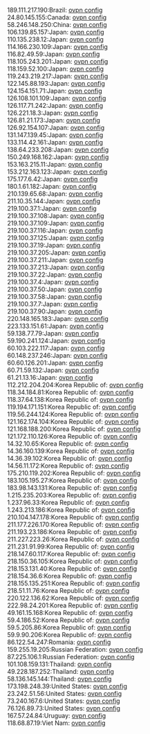 189.111.217.190:Brazil: [ovpn config](vpn/189_111_217_190.ovpn)  
24.80.145.155:Canada: [ovpn config](vpn/24_80_145_155.ovpn)  
58.246.148.250:China: [ovpn config](vpn/58_246_148_250.ovpn)  
106.139.85.157:Japan: [ovpn config](vpn/106_139_85_157.ovpn)  
110.135.238.12:Japan: [ovpn config](vpn/110_135_238_12.ovpn)  
114.166.230.109:Japan: [ovpn config](vpn/114_166_230_109.ovpn)  
116.82.49.59:Japan: [ovpn config](vpn/116_82_49_59.ovpn)  
118.105.243.201:Japan: [ovpn config](vpn/118_105_243_201.ovpn)  
118.159.52.100:Japan: [ovpn config](vpn/118_159_52_100.ovpn)  
119.243.219.217:Japan: [ovpn config](vpn/119_243_219_217.ovpn)  
122.145.88.193:Japan: [ovpn config](vpn/122_145_88_193.ovpn)  
124.154.151.71:Japan: [ovpn config](vpn/124_154_151_71.ovpn)  
126.108.101.109:Japan: [ovpn config](vpn/126_108_101_109.ovpn)  
126.117.71.242:Japan: [ovpn config](vpn/126_117_71_242.ovpn)  
126.221.18.3:Japan: [ovpn config](vpn/126_221_18_3.ovpn)  
126.81.21.173:Japan: [ovpn config](vpn/126_81_21_173.ovpn)  
126.92.154.107:Japan: [ovpn config](vpn/126_92_154_107.ovpn)  
131.147.139.45:Japan: [ovpn config](vpn/131_147_139_45.ovpn)  
133.114.42.161:Japan: [ovpn config](vpn/133_114_42_161.ovpn)  
138.64.233.208:Japan: [ovpn config](vpn/138_64_233_208.ovpn)  
150.249.168.162:Japan: [ovpn config](vpn/150_249_168_162.ovpn)  
153.163.215.11:Japan: [ovpn config](vpn/153_163_215_11.ovpn)  
153.212.163.123:Japan: [ovpn config](vpn/153_212_163_123.ovpn)  
175.177.6.42:Japan: [ovpn config](vpn/175_177_6_42.ovpn)  
180.1.61.182:Japan: [ovpn config](vpn/180_1_61_182.ovpn)  
210.139.65.68:Japan: [ovpn config](vpn/210_139_65_68.ovpn)  
211.10.35.144:Japan: [ovpn config](vpn/211_10_35_144.ovpn)  
219.100.37.1:Japan: [ovpn config](vpn/219_100_37_1.ovpn)  
219.100.37.108:Japan: [ovpn config](vpn/219_100_37_108.ovpn)  
219.100.37.109:Japan: [ovpn config](vpn/219_100_37_109.ovpn)  
219.100.37.116:Japan: [ovpn config](vpn/219_100_37_116.ovpn)  
219.100.37.125:Japan: [ovpn config](vpn/219_100_37_125.ovpn)  
219.100.37.19:Japan: [ovpn config](vpn/219_100_37_19.ovpn)  
219.100.37.205:Japan: [ovpn config](vpn/219_100_37_205.ovpn)  
219.100.37.211:Japan: [ovpn config](vpn/219_100_37_211.ovpn)  
219.100.37.213:Japan: [ovpn config](vpn/219_100_37_213.ovpn)  
219.100.37.22:Japan: [ovpn config](vpn/219_100_37_22.ovpn)  
219.100.37.4:Japan: [ovpn config](vpn/219_100_37_4.ovpn)  
219.100.37.50:Japan: [ovpn config](vpn/219_100_37_50.ovpn)  
219.100.37.58:Japan: [ovpn config](vpn/219_100_37_58.ovpn)  
219.100.37.7:Japan: [ovpn config](vpn/219_100_37_7.ovpn)  
219.100.37.90:Japan: [ovpn config](vpn/219_100_37_90.ovpn)  
220.148.165.183:Japan: [ovpn config](vpn/220_148_165_183.ovpn)  
223.133.151.61:Japan: [ovpn config](vpn/223_133_151_61.ovpn)  
59.138.77.79:Japan: [ovpn config](vpn/59_138_77_79.ovpn)  
59.190.241.124:Japan: [ovpn config](vpn/59_190_241_124.ovpn)  
60.103.222.117:Japan: [ovpn config](vpn/60_103_222_117.ovpn)  
60.148.237.246:Japan: [ovpn config](vpn/60_148_237_246.ovpn)  
60.60.126.201:Japan: [ovpn config](vpn/60_60_126_201.ovpn)  
60.71.59.132:Japan: [ovpn config](vpn/60_71_59_132.ovpn)  
61.21.13.16:Japan: [ovpn config](vpn/61_21_13_16.ovpn)  
112.212.204.204:Korea Republic of: [ovpn config](vpn/112_212_204_204.ovpn)  
118.34.184.81:Korea Republic of: [ovpn config](vpn/118_34_184_81.ovpn)  
118.37.64.138:Korea Republic of: [ovpn config](vpn/118_37_64_138.ovpn)  
119.194.171.151:Korea Republic of: [ovpn config](vpn/119_194_171_151.ovpn)  
119.56.244.124:Korea Republic of: [ovpn config](vpn/119_56_244_124.ovpn)  
121.162.174.104:Korea Republic of: [ovpn config](vpn/121_162_174_104.ovpn)  
121.168.188.200:Korea Republic of: [ovpn config](vpn/121_168_188_200.ovpn)  
121.172.110.126:Korea Republic of: [ovpn config](vpn/121_172_110_126.ovpn)  
14.32.10.65:Korea Republic of: [ovpn config](vpn/14_32_10_65.ovpn)  
14.36.160.139:Korea Republic of: [ovpn config](vpn/14_36_160_139.ovpn)  
14.36.39.102:Korea Republic of: [ovpn config](vpn/14_36_39_102.ovpn)  
14.56.11.172:Korea Republic of: [ovpn config](vpn/14_56_11_172.ovpn)  
175.210.119.202:Korea Republic of: [ovpn config](vpn/175_210_119_202.ovpn)  
183.105.195.27:Korea Republic of: [ovpn config](vpn/183_105_195_27.ovpn)  
183.98.143.131:Korea Republic of: [ovpn config](vpn/183_98_143_131.ovpn)  
1.215.235.203:Korea Republic of: [ovpn config](vpn/1_215_235_203.ovpn)  
1.237.96.33:Korea Republic of: [ovpn config](vpn/1_237_96_33.ovpn)  
1.243.213.186:Korea Republic of: [ovpn config](vpn/1_243_213_186.ovpn)  
210.104.147.178:Korea Republic of: [ovpn config](vpn/210_104_147_178.ovpn)  
211.177.226.170:Korea Republic of: [ovpn config](vpn/211_177_226_170.ovpn)  
211.193.23.186:Korea Republic of: [ovpn config](vpn/211_193_23_186.ovpn)  
211.227.223.26:Korea Republic of: [ovpn config](vpn/211_227_223_26.ovpn)  
211.231.91.99:Korea Republic of: [ovpn config](vpn/211_231_91_99.ovpn)  
218.147.60.117:Korea Republic of: [ovpn config](vpn/218_147_60_117.ovpn)  
218.150.36.105:Korea Republic of: [ovpn config](vpn/218_150_36_105.ovpn)  
218.153.131.40:Korea Republic of: [ovpn config](vpn/218_153_131_40.ovpn)  
218.154.36.6:Korea Republic of: [ovpn config](vpn/218_154_36_6.ovpn)  
218.155.135.251:Korea Republic of: [ovpn config](vpn/218_155_135_251.ovpn)  
218.51.11.76:Korea Republic of: [ovpn config](vpn/218_51_11_76.ovpn)  
220.122.136.62:Korea Republic of: [ovpn config](vpn/220_122_136_62.ovpn)  
222.98.24.201:Korea Republic of: [ovpn config](vpn/222_98_24_201.ovpn)  
49.161.15.168:Korea Republic of: [ovpn config](vpn/49_161_15_168.ovpn)  
59.4.186.52:Korea Republic of: [ovpn config](vpn/59_4_186_52.ovpn)  
59.5.205.86:Korea Republic of: [ovpn config](vpn/59_5_205_86.ovpn)  
59.9.90.206:Korea Republic of: [ovpn config](vpn/59_9_90_206.ovpn)  
86.122.54.247:Romania: [ovpn config](vpn/86_122_54_247.ovpn)  
159.255.19.205:Russian Federation: [ovpn config](vpn/159_255_19_205.ovpn)  
87.225.106.1:Russian Federation: [ovpn config](vpn/87_225_106_1.ovpn)  
101.108.159.131:Thailand: [ovpn config](vpn/101_108_159_131.ovpn)  
49.228.187.252:Thailand: [ovpn config](vpn/49_228_187_252.ovpn)  
58.136.145.144:Thailand: [ovpn config](vpn/58_136_145_144.ovpn)  
173.198.248.39:United States: [ovpn config](vpn/173_198_248_39.ovpn)  
23.242.51.56:United States: [ovpn config](vpn/23_242_51_56.ovpn)  
73.240.167.6:United States: [ovpn config](vpn/73_240_167_6.ovpn)  
76.126.89.73:United States: [ovpn config](vpn/76_126_89_73.ovpn)  
167.57.24.84:Uruguay: [ovpn config](vpn/167_57_24_84.ovpn)  
118.68.87.19:Viet Nam: [ovpn config](vpn/118_68_87_19.ovpn)  
